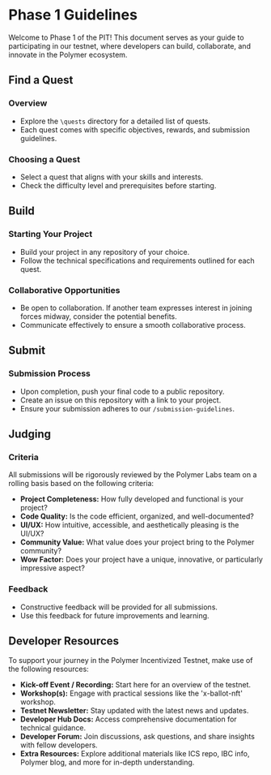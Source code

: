 # Phase 1 Guidelines

Welcome to Phase 1 of the PIT! This document serves as your guide to participating in our testnet, where developers can build, collaborate, and innovate in the Polymer ecosystem.

## Find a Quest

### Overview
- Explore the `\quests` directory for a detailed list of quests.
- Each quest comes with specific objectives, rewards, and submission guidelines.

### Choosing a Quest
- Select a quest that aligns with your skills and interests.
- Check the difficulty level and prerequisites before starting.

## Build

### Starting Your Project
- Build your project in any repository of your choice.
- Follow the technical specifications and requirements outlined for each quest.

### Collaborative Opportunities
- Be open to collaboration. If another team expresses interest in joining forces midway, consider the potential benefits.
- Communicate effectively to ensure a smooth collaborative process.

## Submit

### Submission Process
- Upon completion, push your final code to a public repository.
- Create an issue on this repository with a link to your project.
- Ensure your submission adheres to our `/submission-guidelines`.

## Judging

### Criteria
All submissions will be rigorously reviewed by the Polymer Labs team on a rolling basis based on the following criteria:
- **Project Completeness:** How fully developed and functional is your project?
- **Code Quality:** Is the code efficient, organized, and well-documented?
- **UI/UX:** How intuitive, accessible, and aesthetically pleasing is the UI/UX?
- **Community Value:** What value does your project bring to the Polymer community?
- **Wow Factor:** Does your project have a unique, innovative, or particularly impressive aspect?

### Feedback
- Constructive feedback will be provided for all submissions.
- Use this feedback for future improvements and learning.

## Developer Resources

To support your journey in the Polymer Incentivized Testnet, make use of the following resources:

- **Kick-off Event / Recording:** Start here for an overview of the testnet.
- **Workshop(s):** Engage with practical sessions like the 'x-ballot-nft' workshop.
- **Testnet Newsletter:** Stay updated with the latest news and updates.
- **Developer Hub Docs:** Access comprehensive documentation for technical guidance.
- **Developer Forum:** Join discussions, ask questions, and share insights with fellow developers.
- **Extra Resources:** Explore additional materials like ICS repo, IBC info, Polymer blog, and more for in-depth understanding.
